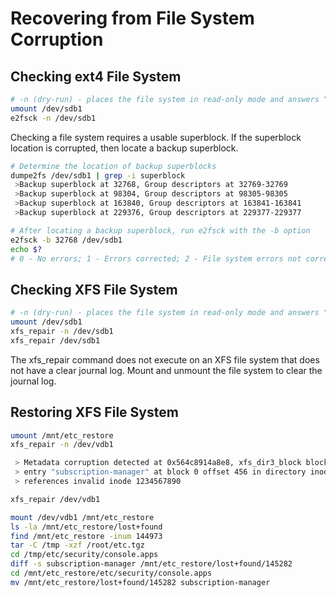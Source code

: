 # Recovering from File System Corruption

## Checking ext4 File System

```sh
# -n (dry-run) - places the file system in read-only mode and answers "no"
umount /dev/sdb1
e2fsck -n /dev/sdb1
```

Checking a file system requires a usable superblock. If the superblock location is corrupted, then locate a backup superblock.

```sh
# Determine the location of backup superblocks
dumpe2fs /dev/sdb1 | grep -i superblock
 >Backup superblock at 32768, Group descriptors at 32769-32769
 >Backup superblock at 98304, Group descriptors at 98305-98305
 >Backup superblock at 163840, Group descriptors at 163841-163841
 >Backup superblock at 229376, Group descriptors at 229377-229377

# After locating a backup superblock, run e2fsck with the -b option
e2fsck -b 32768 /dev/sdb1
echo $?
# 0 - No errors; 1 - Errors corrected; 2 - File system errors not corrected ...
```

## Checking XFS File System

```sh
# -n (dry-run) - places the file system in read-only mode and answers "no"
umount /dev/sdb1
xfs_repair -n /dev/sdb1
xfs_repair /dev/sdb1
```

The xfs_repair command does not execute on an XFS file system that does not have a clear journal log. Mount and unmount the file system to clear the journal log.

## Restoring XFS File System

```sh
umount /mnt/etc_restore
xfs_repair -n /dev/vdb1

 > Metadata corruption detected at 0x564c8914a8e8, xfs_dir3_block block 0xa7e0/0x1000
 > entry "subscription-manager" at block 0 offset 456 in directory inode 144973
 > references invalid inode 1234567890

xfs_repair /dev/vdb1

mount /dev/vdb1 /mnt/etc_restore
ls -la /mnt/etc_restore/lost+found
find /mnt/etc_restore -inum 144973
tar -C /tmp -xzf /root/etc.tgz
cd /tmp/etc/security/console.apps
diff -s subscription-manager /mnt/etc_restore/lost+found/145282
cd /mnt/etc_restore/etc/security/console.apps
mv /mnt/etc_restore/lost+found/145282 subscription-manager
